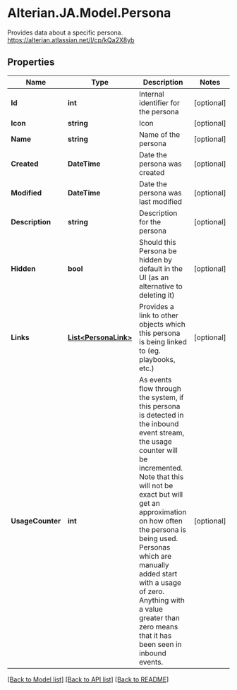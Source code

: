 # Alterian.JA.Model.Persona
Provides data about a specific persona.               https://alterian.atlassian.net/l/cp/kQa2X8yb

## Properties

Name | Type | Description | Notes
------------ | ------------- | ------------- | -------------
**Id** | **int** | Internal identifier for the persona | [optional] 
**Icon** | **string** | Icon | [optional] 
**Name** | **string** | Name of the persona | [optional] 
**Created** | **DateTime** | Date the persona was created | [optional] 
**Modified** | **DateTime** | Date the persona was last modified | [optional] 
**Description** | **string** | Description for the persona | [optional] 
**Hidden** | **bool** | Should this Persona be hidden by default in the UI (as an alternative to deleting it) | [optional] 
**Links** | [**List&lt;PersonaLink&gt;**](PersonaLink.md) | Provides a link to other objects which this persona is being linked to (eg. playbooks, etc.) | [optional] 
**UsageCounter** | **int** | As events flow through the system, if this persona is detected in the inbound event stream, the usage counter will be incremented.  Note that this             will not be exact but will get an approximation on how often the persona is being used.  Personas which are manually added start with a usage of zero.             Anything with a value greater than zero means that it has been seen in inbound events. | [optional] 

[[Back to Model list]](../README.md#documentation-for-models) [[Back to API list]](../README.md#documentation-for-api-endpoints) [[Back to README]](../README.md)

